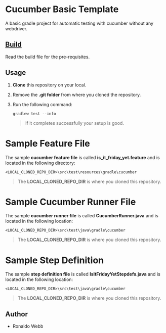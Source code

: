 # Cucumber Basic Template

A basic gradle project for automatic testing with cucumber without any webdriver.

## [Build](BUILD.md)

Read the build file for the pre-requisites.

## Usage

1. **Clone** this repository on your local.

2. Remove the **.git folder** from where you cloned the repository.

3. Run the following command:

   ```
   gradlew test --info
   ```

   > If it completes successfully your setup is good.

# Sample Feature File

The sample **cucumber feature file** is called **is_it_friday_yet.feature** and is located in the following directory:

```
<LOCAL_CLONED_REPO_DIR>\src\test\resources\gradle\cucumber
```

> The **LOCAL_CLONED_REPO_DIR** is where you cloned this repository.

# Sample Cucumber Runner File

The sample **cucumber runner file** is called **CucumberRunner.java** and is located in the following location:

```
<LOCAL_CLONED_REPO_DIR>\src\test\java\gradle\cucumber
```

> The **LOCAL_CLONED_REPO_DIR** is where you cloned this repository.

# Sample Step Definition

The sample **step definition file** is called **IsItFridayYetStepdefs.java** and is located in the following location:

```
<LOCAL_CLONED_REPO_DIR>\src\test\java\gradle\cucumber
```

> The **LOCAL_CLONED_REPO_DIR** is where you cloned this repository.

## Author

* Ronaldo Webb
